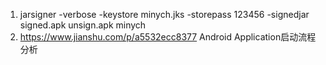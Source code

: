 1. jarsigner -verbose -keystore minych.jks -storepass 123456 -signedjar signed.apk unsign.apk minych
2. https://www.jianshu.com/p/a5532ecc8377 Android Application启动流程分析